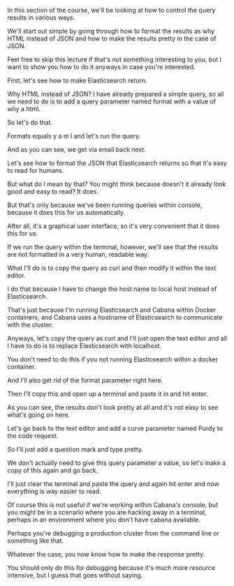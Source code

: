 In this section of the course, we'll be looking at how to control the query results in various ways.

We'll start out simple by going through how to format the results as why HTML instead of JSON and how to make the results pretty in the case of JSON.

Feel free to skip this lecture if that's not something interesting to you, but I want to show you how to do it anyways in case you're interested.

First, let's see how to make Elasticsearch return.

Why HTML instead of JSON? I have already prepared a simple query, so all we need to do is to add a query parameter named format with a value of why a html.

So let's do that.

Formats equals y a m l and let's run the query.

And as you can see, we get via email back next.

Let's see how to format the JSON that Elasticsearch returns so that it's easy to read for humans.

But what do I mean by that? You might think because doesn't it already look good and easy to read? It does.

But that's only because we've been running queries within console, because it does this for us automatically.

After all, it's a graphical user interface, so it's very convenient that it does this for us.

If we run the query within the terminal, however, we'll see that the results are not formatted in a very human, readable way.

What I'll do is to copy the query as curl and then modify it within the text editor.

I do that because I have to change the host name to local host instead of Elasticsearch.

That's just because I'm running Elasticsearch and Cabana within Docker containers, and Cabana uses a hostname of Elasticsearch to communicate with the cluster.

Anyways, let's copy the query as curl and I'll just open the text editor and all I have to do is to replace Elasticsearch with localhost.

You don't need to do this if you not running Elasticsearch within a docker container.

And I'll also get rid of the format parameter right here.

Then I'll copy this and open up a terminal and paste it in and hit enter.

As you can see, the results don't look pretty at all and it's not easy to see what's going on here.

Let's go back to the text editor and add a curve parameter named Purdy to the code request.

So I'll just add a question mark and type pretty.

We don't actually need to give this query parameter a value, so let's make a copy of this again and go back.

I'll just clear the terminal and paste the query and again hit enter and now everything is way easier to read.

Of course this is not useful if we're working within Cabana's console, but you might be in a scenario where you are hacking away in a terminal, perhaps in an environment where you don't have cabana available.

Perhaps you're debugging a production cluster from the command line or something like that.

Whatever the case, you now know how to make the response pretty.

You should only do this for debugging because it's much more resource intensive, but I guess that goes without saying.

